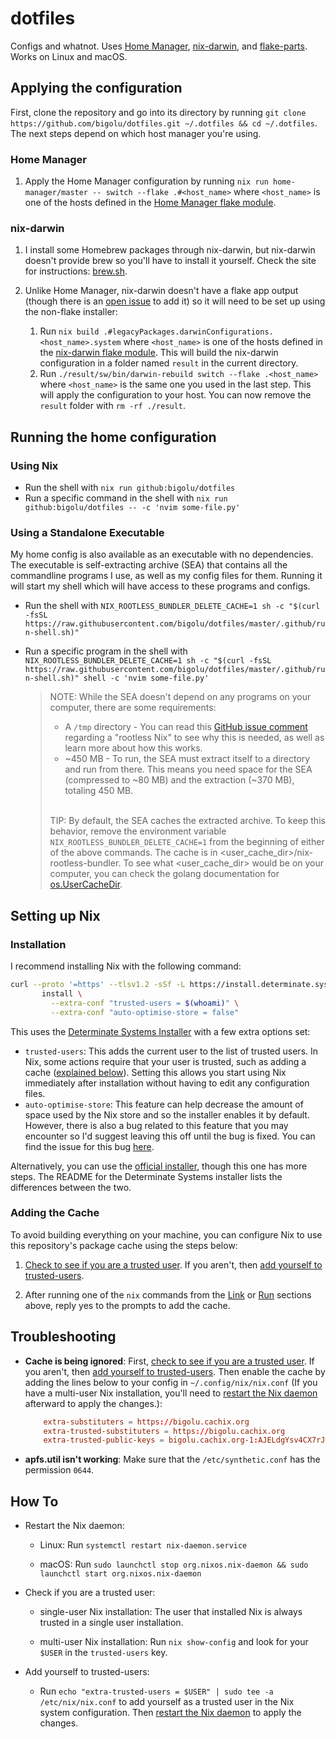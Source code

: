 # dotfiles

Configs and whatnot. Uses [Home Manager](https://github.com/nix-community/home-manager), [nix-darwin](https://github.com/LnL7/nix-darwin), and [flake-parts](https://flake.parts). Works on Linux and macOS.

## Applying the configuration

First, clone the repository and go into its directory by running `git clone https://github.com/bigolu/dotfiles.git ~/.dotfiles && cd ~/.dotfiles`. The next steps depend on which host manager you're using.

### Home Manager

1. Apply the Home Manager configuration by running `nix run home-manager/master -- switch --flake .#<host_name>` where `<host_name>` is one of the hosts defined in the [Home Manager flake module](https://github.com/bigolu/dotfiles/blob/master/flake-modules/home-manager.nix).

### nix-darwin

1. I install some Homebrew packages through nix-darwin, but nix-darwin doesn't provide brew so you'll have to install it yourself. Check the site for instructions: [brew.sh](https://brew.sh/).

2. Unlike Home Manager, nix-darwin doesn't have a flake app output (though there is an [open issue](https://github.com/LnL7/nix-darwin/issues/398) to add it) so it will need to be set up using the non-flake installer:

    1. Run `nix build .#legacyPackages.darwinConfigurations.<host_name>.system` where `<host_name>` is one of the hosts defined in the [nix-darwin flake module](https://github.com/bigolu/dotfiles/blob/master/flake-modules/nix-darwin.nix). This will build the nix-darwin configuration in a folder named `result` in the current directory.
    2. Run `./result/sw/bin/darwin-rebuild switch --flake .<host_name>` where `<host_name>` is the same one you used in the last step. This will apply the configuration to your host. You can now remove the `result` folder with `rm -rf ./result`.

## Running the home configuration

### Using Nix

- Run the shell with `nix run github:bigolu/dotfiles`
- Run a specific command in the shell with `nix run github:bigolu/dotfiles -- -c 'nvim some-file.py'`

### Using a Standalone Executable

My home config is also available as an executable with no dependencies. The executable is self-extracting archive (SEA) that contains all the commandline programs I use, as well as my config files for them. Running it will start my shell which will have access to these programs and configs.

- Run the shell with `NIX_ROOTLESS_BUNDLER_DELETE_CACHE=1 sh -c "$(curl -fsSL https://raw.githubusercontent.com/bigolu/dotfiles/master/.github/run-shell.sh)"`
- Run a specific program in the shell with `NIX_ROOTLESS_BUNDLER_DELETE_CACHE=1 sh -c "$(curl -fsSL https://raw.githubusercontent.com/bigolu/dotfiles/master/.github/run-shell.sh)" shell -c 'nvim some-file.py'`

  > NOTE: While the SEA doesn't depend on any programs on your computer, there are some requirements:
  >
  > - A `/tmp` directory - You can read this [GitHub issue comment](https://github.com/NixOS/nix/issues/1971#issue-304578884) regarding a "rootless Nix" to see why this is needed, as well as learn more about how this works.
  > - ~450 MB - To run, the SEA must extract itself to a directory and run from there. This means you need space for the SEA (compressed to ~80 MB) and the extraction (~370 MB), totaling 450 MB.
  >
  > <br/>
  >
  > TIP: By default, the SEA caches the extracted archive. To keep this behavior, remove the environment variable `NIX_ROOTLESS_BUNDLER_DELETE_CACHE=1` from the beginning of either of the above commands. The cache is in <user_cache_dir>/nix-rootless-bundler. To see what <user_cache_dir> would be on your computer, you can check the golang documentation for [os.UserCacheDir](https://pkg.go.dev/os#UserCacheDir).

## Setting up Nix

### Installation

I recommend installing Nix with the following command:

```sh
curl --proto '=https' --tlsv1.2 -sSf -L https://install.determinate.systems/nix | sh -s -- \
       install \
         --extra-conf "trusted-users = $(whoami)" \
         --extra-conf "auto-optimise-store = false"
```

This uses the [Determinate Systems Installer](https://github.com/DeterminateSystems/nix-installer) with a few extra options set:

- `trusted-users`: This adds the current user to the list of trusted users. In Nix, some actions require that your user is trusted, such as adding a cache ([explained below](#adding-the-cache)). Setting this allows you start using Nix immediately after installation without having to edit any configuration files.
- `auto-optimise-store`: This feature can help decrease the amount of space used by the Nix store and so the installer enables it by default. However, there is also a bug related to this feature that you may encounter so I'd suggest leaving this off until the bug is fixed. You can find the issue for this bug [here](https://github.com/NixOS/nix/issues/7273).

Alternatively, you can use the [official installer](https://nixos.org/download.html), though this one has more steps. The README for the Determinate Systems installer lists the differences between the two.

### Adding the Cache

To avoid building everything on your machine, you can configure Nix to use this repository's package cache using the steps below:

1. [Check to see if you are a trusted user](#check-trust). If you aren't, then [add yourself to trusted-users](#add-trust).

2. After running one of the `nix` commands from the [Link](#link) or [Run](#run) sections above, reply yes to the prompts to add the cache.

## Troubleshooting

- **Cache is being ignored**: First, [check to see if you are a trusted user](#check-trust). If you aren't, then [add yourself to trusted-users](#add-trust). Then enable the cache by adding the lines below to your config in `~/.config/nix/nix.conf` (If you have a multi-user Nix installation, you'll need to [restart the Nix daemon](#restart-daemon) afterward to apply the changes.):

    ``` conf
        extra-substituters = https://bigolu.cachix.org
        extra-trusted-substituters = https://bigolu.cachix.org
        extra-trusted-public-keys = bigolu.cachix.org-1:AJELdgYsv4CX7rJkuGu5HuVaOHcqlOgR07ZJfihVTIw=
    ```

- **apfs.util isn't working**: Make sure that the `/etc/synthetic.conf` has the permission `0644`.

## How To

- <span id="restart-daemon">Restart the Nix daemon</span>:

  - Linux: Run `systemctl restart nix-daemon.service`

  - macOS: Run `sudo launchctl stop org.nixos.nix-daemon && sudo launchctl start org.nixos.nix-daemon`

- <span id="check-trust">Check if you are a trusted user</span>:

  - single-user Nix installation: The user that installed Nix is always trusted in a single user installation.

  - multi-user Nix installation: Run `nix show-config` and look for your `$USER` in the `trusted-users` key.

- <span id="add-trust">Add yourself to trusted-users</space>:

  - Run `echo "extra-trusted-users = $USER" | sudo tee -a /etc/nix/nix.conf` to add yourself as a trusted user in the Nix system configuration. Then [restart the Nix daemon](#restart-daemon) to apply the changes.
